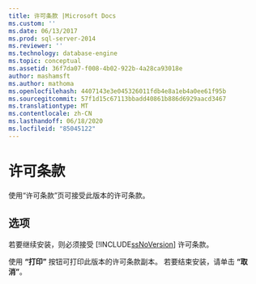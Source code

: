 ```yaml
---
title: 许可条款 |Microsoft Docs
ms.custom: ''
ms.date: 06/13/2017
ms.prod: sql-server-2014
ms.reviewer: ''
ms.technology: database-engine
ms.topic: conceptual
ms.assetid: 36f7da07-f008-4b02-922b-4a28ca93018e
author: mashamsft
ms.author: mathoma
ms.openlocfilehash: 4407143e3e045326011fdb4e8a1eb4a0ee61f95b
ms.sourcegitcommit: 57f1d15c67113bbadd40861b886d6929aacd3467
ms.translationtype: MT
ms.contentlocale: zh-CN
ms.lasthandoff: 06/18/2020
ms.locfileid: "85045122"
---
```

# <a name="license-terms"></a>许可条款
  使用“许可条款”页可接受此版本的许可条款。  
  
## <a name="options"></a>选项  
 若要继续安装，则必须接受 [!INCLUDE[ssNoVersion](../../includes/ssnoversion-md.md)] 许可条款。  
  
 使用 **“打印”** 按钮可打印此版本的许可条款副本。 若要结束安装，请单击 **“取消”**。  
  
  
